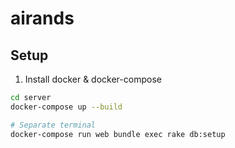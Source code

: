 # airands

## Setup

1. Install docker & docker-compose

```bash
cd server
docker-compose up --build

# Separate terminal
docker-compose run web bundle exec rake db:setup
```
